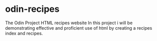 # odin-recipes
The Odin Project HTML recipes website
In this project i will be demonstrating effective and proficient  use of html by creating a recipes index and recipes.
